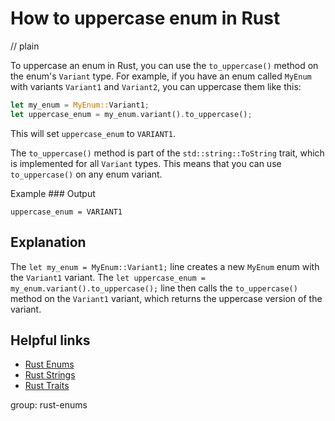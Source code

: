 # How to uppercase enum in Rust
// plain

To uppercase an enum in Rust, you can use the `to_uppercase()` method on the enum's `Variant` type. For example, if you have an enum called `MyEnum` with variants `Variant1` and `Variant2`, you can uppercase them like this:
```rust
let my_enum = MyEnum::Variant1;
let uppercase_enum = my_enum.variant().to_uppercase();
```
This will set `uppercase_enum` to `VARIANT1`.

The `to_uppercase()` method is part of the `std::string::ToString` trait, which is implemented for all `Variant` types. This means that you can use `to_uppercase()` on any enum variant.

Example ### Output
```
uppercase_enum = VARIANT1
```

## Explanation
 The `let my_enum = MyEnum::Variant1;` line creates a new `MyEnum` enum with the `Variant1` variant. The `let uppercase_enum = my_enum.variant().to_uppercase();` line then calls the `to_uppercase()` method on the `Variant1` variant, which returns the uppercase version of the variant.

## Helpful links
- [Rust Enums](https://doc.rust-lang.org/book/ch06-01-defining-an-enum.html)
- [Rust Strings](https://doc.rust-lang.org/std/string/index.html)
- [Rust Traits](https://doc.rust-lang.org/book/ch10-02-traits.html)

group: rust-enums